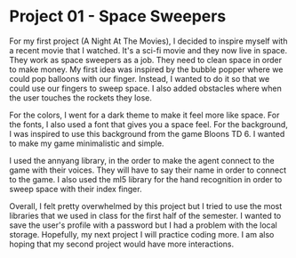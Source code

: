 # Project 01 - Space Sweepers

For my first project (A Night At The Movies), I decided to inspire myself with a recent movie that I watched. It's a sci-fi movie and they now live in space. They work as space sweepers as a job. They need to clean space in order to make money. My first idea was inspired by the bubble popper where we could pop balloons with our finger. Instead, I wanted to do it so that we could use our fingers to sweep space. I also added obstacles where when the user touches the rockets they lose. 

For the colors, I went for a dark theme to make it feel more like space. For the fonts, I also used a font that gives you a space feel. For the background, I was inspired to use this background from the game Bloons TD 6. I wanted to make my game minimalistic and simple. 

I used the annyang library, in the order to make the agent connect to the game with their voices. They will have to say their name in order to connect to the game. I also used the ml5 library for the hand recognition in order to sweep space with their index finger.

Overall, I felt pretty overwhelmed by this project but I tried to use the most libraries that we used in class for the first half of the semester. I wanted to save the user's profile with a password but I had a problem with the local storage. Hopefully, my next project I will practice coding more. I am also hoping that my second project would have more interactions.  
